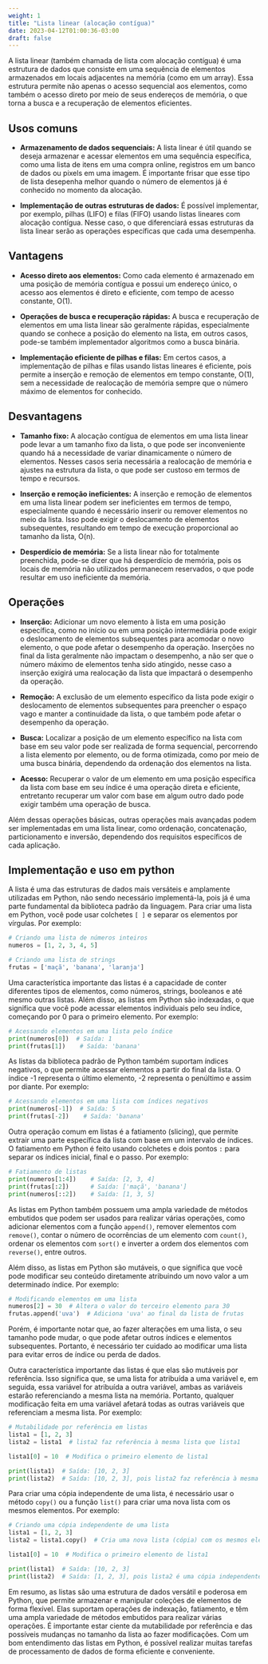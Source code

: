 ```yaml
---
weight: 1
title: "Lista linear (alocação contígua)"
date: 2023-04-12T01:00:36-03:00
draft: false
---
```

<!-- Marcação de hightlight de código conforme https://gohugo.io/content-management/syntax-highlighting/ -->

A lista linear (também chamada de lista com alocação contígua) é uma estrutura de dados que consiste em uma sequência de elementos armazenados em locais adjacentes na memória (como em um array). Essa estrutura permite não apenas o acesso sequencial aos elementos, como também o acesso direto por meio de seus endereços de memória, o que torna a busca e a recuperação de elementos eficientes.

## Usos comuns

- **Armazenamento de dados sequenciais:** A lista linear é útil quando se deseja armazenar e acessar elementos em uma sequência específica, como uma lista de itens em uma compra online, registros em um banco de dados ou pixels em uma imagem. É importante frisar que esse tipo de lista desepenha melhor quando o número de elementos já é conhecido no momento da alocação.

- **Implementação de outras estruturas de dados:** É possível implementar, por exemplo, pilhas (LIFO) e filas (FIFO) usando listas lineares com alocação contígua. Nesse caso, o que diferenciará essas estruturas da lista linear serão as operações específicas que cada uma desempenha.

## Vantagens

- **Acesso direto aos elementos:** Como cada elemento é armazenado em uma posição de memória contígua e possui um endereço único, o acesso aos elementos é direto e eficiente, com tempo de acesso constante, O(1).

- **Operações de busca e recuperação rápidas:** A busca e recuperação de elementos em uma lista linear são geralmente rápidas, especialmente quando se conhece a posição do elemento na lista, em outros casos, pode-se também  implementador algoritmos como a busca binária.

- **Implementação eficiente de pilhas e filas:** Em certos casos, a implementação de pilhas e filas usando listas lineares é eficiente, pois permite a inserção e remoção de elementos em tempo constante, O(1), sem a necessidade de realocação de memória sempre que o número máximo de elementos for conhecido.

## Desvantagens

- **Tamanho fixo:** A alocação contígua de elementos em uma lista linear pode levar a um tamanho fixo da lista, o que pode ser inconveniente quando há a necessidade de variar dinamicamente o número de elementos. Nesses casos seria necessária a realocação de memória e ajustes na estrutura da lista, o que pode ser custoso em termos de tempo e recursos.

- **Inserção e remoção ineficientes:** A inserção e remoção de elementos em uma lista linear podem ser ineficientes em termos de tempo, especialmente quando é necessário inserir ou remover elementos no meio da lista. Isso pode exigir o deslocamento de elementos subsequentes, resultando em tempo de execução proporcional ao tamanho da lista, O(n).

- **Desperdício de memória:** Se a lista linear não for totalmente preenchida, pode-se dizer que há desperdício de memória, pois os locais de memória não utilizados permanecem reservados, o que pode resultar em uso ineficiente da memória.

## Operações

- **Inserção:** Adicionar um novo elemento à lista em uma posição específica, como no início ou em uma posição intermediária pode exigir o deslocamento de elementos subsequentes para acomodar o novo elemento, o que pode afetar o desempenho da operação. Inserções no final da lista geralmente não impactam o desempenho, a não ser que o número máximo de elementos tenha sido atingido, nesse caso a inserção exigirá uma realocação da lista que impactará o desempenho da operação.

- **Remoção:** A exclusão de um elemento específico da lista pode exigir o deslocamento de elementos subsequentes para preencher o espaço vago e manter a continuidade da lista, o que também pode afetar o desempenho da operação.

- **Busca:** Localizar a posição de um elemento específico na lista com base em seu valor pode ser realizada de forma sequencial, percorrendo a lista elemento por elemento, ou de forma otimizada, como por meio de uma busca binária, dependendo da ordenação dos elementos na lista.

- **Acesso:** Recuperar o valor de um elemento em uma posição específica da lista com base em seu índice é uma operação direta e eficiente, entretanto recuperar um valor com base em algum outro dado pode exigir também uma operação de busca.

Além dessas operações básicas, outras operações mais avançadas podem ser implementadas em uma lista linear, como ordenação, concatenação, particionamento e inversão, dependendo dos requisitos específicos de cada aplicação.

## Implementação e uso em python

A lista é uma das estruturas de dados mais versáteis e amplamente utilizadas em Python, não sendo necessário implementá-la, pois já é uma parte fundamental da biblioteca padrão da linguagem. Para criar uma lista em Python, você pode usar colchetes ` [ ] ` e separar os elementos por vírgulas. Por exemplo:

```Python {linenos=table}
# Criando uma lista de números inteiros
numeros = [1, 2, 3, 4, 5]

# Criando uma lista de strings
frutas = ['maçã', 'banana', 'laranja']
```

Uma característica importante das listas é a capacidade de conter diferentes tipos de elementos, como números, strings, booleanos e até mesmo outras listas. Além disso, as listas em Python são indexadas, o que significa que você pode acessar elementos individuais pelo seu índice, começando por 0 para o primeiro elemento. Por exemplo:

```Python {linenos=table}
# Acessando elementos em uma lista pelo índice
print(numeros[0])  # Saída: 1
print(frutas[1])    # Saída: 'banana'
```

As listas da biblioteca padrão de Python também suportam índices negativos, o que permite acessar elementos a partir do final da lista. O índice -1 representa o último elemento, -2 representa o penúltimo e assim por diante. Por exemplo:

```Python {linenos=table}
# Acessando elementos em uma lista com índices negativos
print(numeros[-1])  # Saída: 5
print(frutas[-2])    # Saída: 'banana'
```

Outra operação comum em listas é a fatiamento (slicing), que permite extrair uma parte específica da lista com base em um intervalo de índices. O fatiamento em Python é feito usando colchetes e dois pontos ` : ` para separar os índices inicial, final e o passo. Por exemplo:

```Python {linenos=table}
# Fatiamento de listas
print(numeros[1:4])    # Saída: [2, 3, 4]
print(frutas[:2])      # Saída: ['maçã', 'banana']
print(numeros[::2])    # Saída: [1, 3, 5]
```

As listas em Python também possuem uma ampla variedade de métodos embutidos que podem ser usados para realizar várias operações, como adicionar elementos com a função `append()`, remover elementos com `remove()`, contar o número de ocorrências de um elemento com `count()`, ordenar os elementos com `sort()` e inverter a ordem dos elementos com `reverse()`, entre outros.

Além disso, as listas em Python são mutáveis, o que significa que você pode modificar seu conteúdo diretamente atribuindo um novo valor a um determinado índice. Por exemplo:

```Python {linenos=table}
# Modificando elementos em uma lista
numeros[2] = 30  # Altera o valor do terceiro elemento para 30
frutas.append('uva')  # Adiciona 'uva' ao final da lista de frutas
```

Porém, é importante notar que, ao fazer alterações em uma lista, o seu tamanho pode mudar, o que pode afetar outros índices e elementos subsequentes. Portanto, é necessário ter cuidado ao modificar uma lista para evitar erros de índice ou perda de dados.

Outra característica importante das listas é que elas são mutáveis por referência. Isso significa que, se uma lista for atribuída a uma variável e, em seguida, essa variável for atribuída a outra variável, ambas as variáveis estarão referenciando a mesma lista na memória. Portanto, qualquer modificação feita em uma variável afetará todas as outras variáveis que referenciam a mesma lista. Por exemplo:

```Python {linenos=table}
# Mutabilidade por referência em listas
lista1 = [1, 2, 3]
lista2 = lista1  # lista2 faz referência à mesma lista que lista1

lista1[0] = 10  # Modifica o primeiro elemento de lista1

print(lista1)  # Saída: [10, 2, 3]
print(lista2)  # Saída: [10, 2, 3], pois lista2 faz referência à mesma lista que lista1
```

Para criar uma cópia independente de uma lista, é necessário usar o método `copy()` ou a função `list()` para criar uma nova lista com os mesmos elementos. Por exemplo:

```Python {linenos=table}
# Criando uma cópia independente de uma lista
lista1 = [1, 2, 3]
lista2 = lista1.copy()  # Cria uma nova lista (cópia) com os mesmos elementos de lista1

lista1[0] = 10  # Modifica o primeiro elemento de lista1

print(lista1)  # Saída: [10, 2, 3]
print(lista2)  # Saída: [1, 2, 3], pois lista2 é uma cópia independente de lista1
```

Em resumo, as listas são uma estrutura de dados versátil e poderosa em Python, que permite armazenar e manipular coleções de elementos de forma flexível. Elas suportam operações de indexação, fatiamento, e têm uma ampla variedade de métodos embutidos para realizar várias operações. É importante estar ciente da mutabilidade por referência e das possíveis mudanças no tamanho da lista ao fazer modificações. Com um bom entendimento das listas em Python, é possível realizar muitas tarefas de processamento de dados de forma eficiente e conveniente.